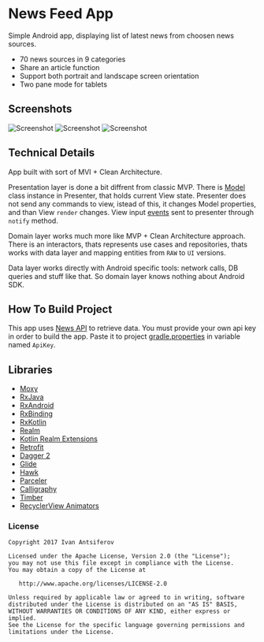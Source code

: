 # News Feed App
Simple Android app, displaying list of latest news from choosen news sources.

- 70 news sources in 9 categories
- Share an article function
- Support both portrait and landscape screen orientation
- Two pane mode for tablets

## Screenshots
![Screenshot](https://raw.githubusercontent.com/IvanAntsiferov/News-Feed-App/master/docs/images/Screenshot1.png)
![Screenshot](https://raw.githubusercontent.com/IvanAntsiferov/News-Feed-App/master/docs/images/Screenshot2.png)
![Screenshot](https://raw.githubusercontent.com/IvanAntsiferov/News-Feed-App/master/docs/images/Screenshot3.png)

## Technical Details
App built with sort of MVI + Clean Architecture.

Presentation layer is done a bit diffrent from classic MVP. There is [Model](https://github.com/IvanAntsiferov/News-Feed-App/blob/master/app/src/main/java/com/voltek/newsfeed/presentation/BaseModel.kt) class instance in Presenter, that holds current View state. Presenter does not send any commands to view, istead of this, it changes Model properties, and than View `render` changes. View input [events](https://github.com/IvanAntsiferov/News-Feed-App/blob/master/app/src/main/java/com/voltek/newsfeed/presentation/Event.kt) sent to presenter through `notify` method.

Domain layer works much more like MVP + Clean Architecture approach. There is an interactors, thats represents use cases and repositories, thats works with data layer and mapping entities from `RAW` to `UI` versions.

Data layer works directly with Android specific tools: network calls, DB queries and stuff like that. So domain layer knows nothing about Android SDK.

## How To Build Project
This app uses [News API](https://newsapi.org/) to retrieve data. You must provide your own api key in order to build the app. Paste it to project [gradle.properties](https://raw.githubusercontent.com/IvanAntsiferov/News-Feed-App/master/gradle.properties) in variable named ```ApiKey```.

## Libraries

* [Moxy](https://github.com/Arello-Mobile/Moxy)
* [RxJava](https://github.com/ReactiveX/RxJava)
* [RxAndroid](https://github.com/ReactiveX/RxAndroid)
* [RxBinding](https://github.com/JakeWharton/RxBinding)
* [RxKotlin](https://github.com/ReactiveX/RxKotlin)
* [Realm](https://github.com/realm/realm-java)
* [Kotlin Realm Extensions](https://github.com/vicpinm/Kotlin-Realm-Extensions)
* [Retrofit](https://github.com/square/retrofit)
* [Dagger 2](https://github.com/google/dagger)
* [Glide](https://github.com/bumptech/glide)
* [Hawk](https://github.com/orhanobut/hawk)
* [Parceler](https://github.com/johncarl81/parceler)
* [Calligraphy](https://github.com/chrisjenx/Calligraphy)
* [Timber](https://github.com/JakeWharton/timber)
* [RecyclerView Animators](https://github.com/wasabeef/recyclerview-animators)

### License

```
Copyright 2017 Ivan Antsiferov

Licensed under the Apache License, Version 2.0 (the "License");
you may not use this file except in compliance with the License.
You may obtain a copy of the License at

   http://www.apache.org/licenses/LICENSE-2.0

Unless required by applicable law or agreed to in writing, software
distributed under the License is distributed on an "AS IS" BASIS,
WITHOUT WARRANTIES OR CONDITIONS OF ANY KIND, either express or implied.
See the License for the specific language governing permissions and
limitations under the License.
```
